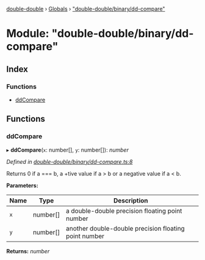 [double-double](../README.md) › [Globals](../globals.md) › ["double-double/binary/dd-compare"](_double_double_binary_dd_compare_.md)

# Module: "double-double/binary/dd-compare"

## Index

### Functions

* [ddCompare](_double_double_binary_dd_compare_.md#ddcompare)

## Functions

###  ddCompare

▸ **ddCompare**(`x`: number[], `y`: number[]): *number*

*Defined in [double-double/binary/dd-compare.ts:8](https://github.com/FlorisSteenkamp/double-double/blob/bf93768/src/double-double/binary/dd-compare.ts#L8)*

Returns 0 if a === b, a +tive value if a > b or a negative value if a < b.

**Parameters:**

Name | Type | Description |
------ | ------ | ------ |
`x` | number[] | a double-double precision floating point number |
`y` | number[] | another double-double precision floating point number  |

**Returns:** *number*
